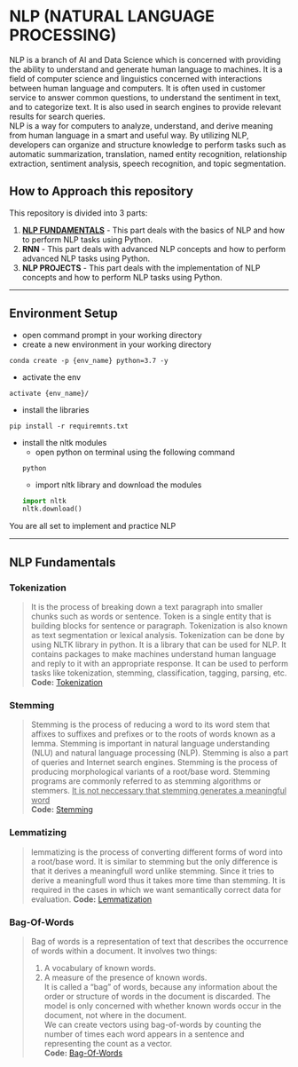 # NLP (NATURAL LANGUAGE PROCESSING)
NLP is a branch of AI and Data Science which is concerned with providing the ability to understand and generate human language to machines. It is a field of computer science and linguistics concerned with interactions between human language and computers. It is often used in customer service to answer common questions, to understand the sentiment in text, and to categorize text. It is also used in search engines to provide relevant results for search queries.<br>
NLP is a way for computers to analyze, understand, and derive meaning from human language in a smart and useful way. By utilizing NLP, developers can organize and structure knowledge to perform tasks such as automatic summarization, translation, named entity recognition, relationship extraction, sentiment analysis, speech recognition, and topic segmentation.<br>

## How to Approach this repository
This repository is divided into 3 parts:
1. [**NLP FUNDAMENTALS**](#nlp-fundamentals) - This part deals with the basics of NLP and how to perform NLP tasks using Python.
2. **RNN** - This part deals with advanced NLP concepts and how to perform advanced NLP tasks using Python.
3. **NLP PROJECTS** - This part deals with the implementation of NLP concepts and how to perform NLP tasks using Python.

<hr>

## Environment Setup

* open command prompt in your working directory
* create a new environment in your working directory
```
conda create -p {env_name} python=3.7 -y
```
* activate the env
```
activate {env_name}/
```
* install the libraries
```
pip install -r requiremnts.txt
```
* install the nltk modules
    * open python on terminal using the following command
    ```
    python
    ```
    * import nltk library and download the modules
    ```python
    import nltk
    nltk.download()
    ```

You are all set to implement and practice NLP

<hr>

## NLP Fundamentals

### Tokenization
> It is the process of breaking down a text paragraph into smaller chunks such as words or sentence. Token is a single entity that is building blocks for sentence or paragraph. Tokenization is also known as text segmentation or lexical analysis. Tokenization can be done by using NLTK library in python. It is a library that can be used for NLP. It contains packages to make machines understand human language and reply to it with an appropriate response. It can be used to perform tasks like tokenization, stemming, classification, tagging, parsing, etc.<br>
> **Code:** [Tokenization](Fundamentals/tokenizer.ipynb)

### Stemming
> Stemming is the process of reducing a word to its word stem that affixes to suffixes and prefixes or to the roots of words known as a lemma. Stemming is important in natural language understanding (NLU) and natural language processing (NLP). Stemming is also a part of queries and Internet search engines. Stemming is the process of producing morphological variants of a root/base word. Stemming programs are commonly referred to as stemming algorithms or stemmers. <u>It is not neccessary that stemming generates a meaningful word</u><br>
> **Code:** [Stemming](Fundamentals/stemming.ipynb)

### Lemmatizing
> lemmatizing is the process of converting different forms of word into a root/base word. It is similar to stemming but the only difference is that it derives a meaningfull word unlike stemming. Since it tries to derive a meaningfull word thus it takes more time than stemming. It is required in the cases in which we want semantically correct data for evaluation.
> **Code:** [Lemmatization](Fundamentals/lemmatization.ipynb)

### Bag-Of-Words
> Bag of words is a representation of text that describes the occurrence of words within a document. It involves two things:<br>
> 1. A vocabulary of known words.
> 2. A measure of the presence of known words.<br>
> It is called a “bag” of words, because any information about the order or structure of words in the document is discarded. The model is only concerned with whether known words occur in the document, not where in the document.<br>
> We can create vectors using bag-of-words by counting the number of times each word appears in a sentence and representing the count as a vector.<br>
> **Code:** [Bag-Of-Words](Fundamentals/bag_of_words.ipynb)
